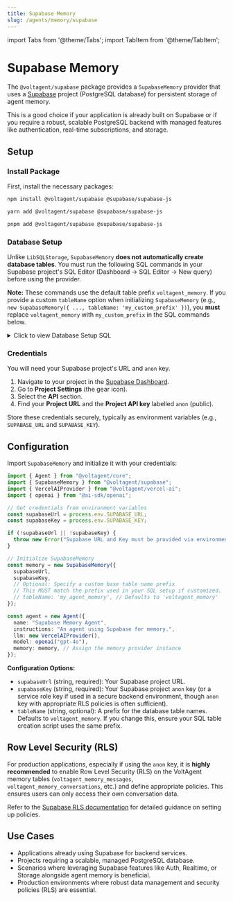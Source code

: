 ```yaml
---
title: Supabase Memory
slug: /agents/memory/supabase
---
```


import Tabs from '@theme/Tabs';
import TabItem from '@theme/TabItem';

# Supabase Memory

The `@voltagent/supabase` package provides a `SupabaseMemory` provider that uses a [Supabase](https://supabase.com) project (PostgreSQL database) for persistent storage of agent memory.

This is a good choice if your application is already built on Supabase or if you require a robust, scalable PostgreSQL backend with managed features like authentication, real-time subscriptions, and storage.

## Setup

### Install Package

First, install the necessary packages:

<Tabs groupId="package-manager">
  <TabItem value="npm" label="npm" default>

```bash
npm install @voltagent/supabase @supabase/supabase-js
```

  </TabItem>
  <TabItem value="yarn" label="yarn">

```bash
yarn add @voltagent/supabase @supabase/supabase-js
```

  </TabItem>
  <TabItem value="pnpm" label="pnpm">

```bash
pnpm add @voltagent/supabase @supabase/supabase-js
```

  </TabItem>
</Tabs>

### Database Setup

Unlike `LibSQLStorage`, `SupabaseMemory` **does not automatically create database tables**. You must run the following SQL commands in your Supabase project's SQL Editor (Dashboard -> SQL Editor -> New query) before using the provider.

**Note:** These commands use the default table prefix `voltagent_memory`. If you provide a custom `tableName` option when initializing `SupabaseMemory` (e.g., `new SupabaseMemory({ ..., tableName: 'my_custom_prefix' })`), you **must** replace `voltagent_memory` with `my_custom_prefix` in the SQL commands below.

<details>
<summary>Click to view Database Setup SQL</summary>

```sql
-- Conversations Table
CREATE TABLE IF NOT EXISTS voltagent_memory_conversations (
    id TEXT PRIMARY KEY,
    resource_id TEXT NOT NULL,
    title TEXT,
    metadata JSONB, -- Use JSONB for efficient querying
    created_at TIMESTAMPTZ NOT NULL DEFAULT timezone('utc'::text, now()),
    updated_at TIMESTAMPTZ NOT NULL DEFAULT timezone('utc'::text, now())
);

-- Index for faster lookup by resource_id
CREATE INDEX IF NOT EXISTS idx_voltagent_memory_conversations_resource
ON voltagent_memory_conversations(resource_id);

-- Messages Table
CREATE TABLE IF NOT EXISTS voltagent_memory_messages (
    user_id TEXT NOT NULL,
    -- Add foreign key reference and cascade delete
    conversation_id TEXT NOT NULL REFERENCES voltagent_memory_conversations(id) ON DELETE CASCADE,
    message_id TEXT NOT NULL,
    role TEXT NOT NULL,
    content TEXT NOT NULL, -- Consider JSONB if content is often structured
    type TEXT NOT NULL,
    created_at TIMESTAMPTZ NOT NULL DEFAULT timezone('utc'::text, now()),
    -- Composite primary key to ensure message uniqueness within a conversation
    PRIMARY KEY (user_id, conversation_id, message_id)
);

-- Index for faster message retrieval
CREATE INDEX IF NOT EXISTS idx_voltagent_memory_messages_lookup
ON voltagent_memory_messages(user_id, conversation_id, created_at);

-- Agent History Table
CREATE TABLE IF NOT EXISTS voltagent_memory_agent_history (
    key TEXT PRIMARY KEY,
    value JSONB NOT NULL, -- Store the entry object as JSONB
    agent_id TEXT NOT NULL
);

-- Index for faster lookup by agent_id
CREATE INDEX IF NOT EXISTS idx_voltagent_memory_agent_history_agent_id
ON voltagent_memory_agent_history(agent_id);

-- Agent History Events Table
CREATE TABLE IF NOT EXISTS voltagent_memory_agent_history_events (
    key TEXT PRIMARY KEY,
    value JSONB NOT NULL, -- Store the event object as JSONB
    -- Foreign key to history entry
    history_id TEXT NOT NULL REFERENCES voltagent_memory_agent_history(key) ON DELETE CASCADE,
    agent_id TEXT NOT NULL
);

-- Indexes for faster lookup
CREATE INDEX IF NOT EXISTS idx_voltagent_memory_agent_history_events_history_id
ON voltagent_memory_agent_history_events(history_id);

CREATE INDEX IF NOT EXISTS idx_voltagent_memory_agent_history_events_agent_id
ON voltagent_memory_agent_history_events(agent_id);

-- Agent History Steps Table
CREATE TABLE IF NOT EXISTS voltagent_memory_agent_history_steps (
    key TEXT PRIMARY KEY,
    value JSONB NOT NULL, -- Store the step object as JSONB
    -- Foreign key to history entry
    history_id TEXT NOT NULL REFERENCES voltagent_memory_agent_history(key) ON DELETE CASCADE,
    agent_id TEXT NOT NULL
);

-- Indexes for faster lookup
CREATE INDEX IF NOT EXISTS idx_voltagent_memory_agent_history_steps_history_id
ON voltagent_memory_agent_history_steps(history_id);

CREATE INDEX IF NOT EXISTS idx_voltagent_memory_agent_history_steps_agent_id
ON voltagent_memory_agent_history_steps(agent_id);
```

Alternatively, integrate these SQL statements into your Supabase migration workflow using the [Supabase CLI](https://supabase.com/docs/guides/cli).

</details>

### Credentials

You will need your Supabase project's URL and `anon` key.

1.  Navigate to your project in the [Supabase Dashboard](https://app.supabase.com).
2.  Go to **Project Settings** (the gear icon).
3.  Select the **API** section.
4.  Find your **Project URL** and the **Project API key** labelled `anon` (public).

Store these credentials securely, typically as environment variables (e.g., `SUPABASE_URL` and `SUPABASE_KEY`).

## Configuration

Import `SupabaseMemory` and initialize it with your credentials:

```typescript
import { Agent } from "@voltagent/core";
import { SupabaseMemory } from "@voltagent/supabase";
import { VercelAIProvider } from "@voltagent/vercel-ai";
import { openai } from "@ai-sdk/openai";

// Get credentials from environment variables
const supabaseUrl = process.env.SUPABASE_URL;
const supabaseKey = process.env.SUPABASE_KEY;

if (!supabaseUrl || !supabaseKey) {
  throw new Error("Supabase URL and Key must be provided via environment variables.");
}

// Initialize SupabaseMemory
const memory = new SupabaseMemory({
  supabaseUrl,
  supabaseKey,
  // Optional: Specify a custom base table name prefix
  // This MUST match the prefix used in your SQL setup if customized.
  // tableName: 'my_agent_memory', // Defaults to 'voltagent_memory'
});

const agent = new Agent({
  name: "Supabase Memory Agent",
  instructions: "An agent using Supabase for memory.",
  llm: new VercelAIProvider(),
  model: openai("gpt-4o"),
  memory: memory, // Assign the memory provider instance
});
```

**Configuration Options:**

- `supabaseUrl` (string, required): Your Supabase project URL.
- `supabaseKey` (string, required): Your Supabase project `anon` key (or a service role key if used in a secure backend environment, though `anon` key with appropriate RLS policies is often sufficient).
- `tableName` (string, optional): A prefix for the database table names. Defaults to `voltagent_memory`. If you change this, ensure your SQL table creation script uses the same prefix.

## Row Level Security (RLS)

For production applications, especially if using the `anon` key, it is **highly recommended** to enable Row Level Security (RLS) on the VoltAgent memory tables (`voltagent_memory_messages`, `voltagent_memory_conversations`, etc.) and define appropriate policies. This ensures users can only access their own conversation data.

Refer to the [Supabase RLS documentation](https://supabase.com/docs/guides/auth/row-level-security) for detailed guidance on setting up policies.

## Use Cases

- Applications already using Supabase for backend services.
- Projects requiring a scalable, managed PostgreSQL database.
- Scenarios where leveraging Supabase features like Auth, Realtime, or Storage alongside agent memory is beneficial.
- Production environments where robust data management and security policies (RLS) are essential.
